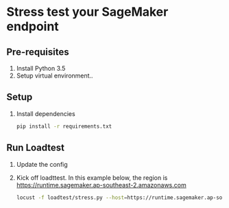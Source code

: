 # Stress test your SageMaker endpoint

## Pre-requisites

1. Install Python 3.5
2. Setup virtual environment..

## Setup
1. Install dependencies
    ```bash
    pip install -r requirements.txt
    ```

## Run Loadtest
1. Update the config

1. Kick off loadttest. In this example below, the region is https://runtime.sagemaker.ap-southeast-2.amazonaws.com
    
    ```bash
    locust -f loadtest/stress.py --host=https://runtime.sagemaker.ap-southeast-2.amazonaws.com
    
    ```

